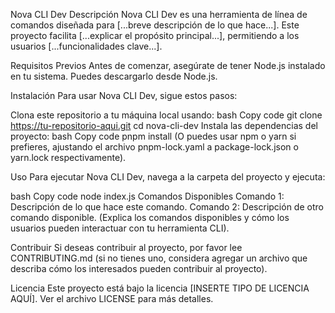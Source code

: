 Nova CLI Dev
Descripción
Nova CLI Dev es una herramienta de línea de comandos diseñada para [...breve descripción de lo que hace...]. Este proyecto facilita [...explicar el propósito principal...], permitiendo a los usuarios [...funcionalidades clave...].

Requisitos Previos
Antes de comenzar, asegúrate de tener Node.js instalado en tu sistema. Puedes descargarlo desde Node.js.

Instalación
Para usar Nova CLI Dev, sigue estos pasos:

Clona este repositorio a tu máquina local usando:
bash
Copy code
git clone https://tu-repositorio-aqui.git
cd nova-cli-dev
Instala las dependencias del proyecto:
bash
Copy code
pnpm install
(O puedes usar npm o yarn si prefieres, ajustando el archivo pnpm-lock.yaml a package-lock.json o yarn.lock respectivamente).

Uso
Para ejecutar Nova CLI Dev, navega a la carpeta del proyecto y ejecuta:

bash
Copy code
node index.js
Comandos Disponibles
Comando 1: Descripción de lo que hace este comando.
Comando 2: Descripción de otro comando disponible.
(Explica los comandos disponibles y cómo los usuarios pueden interactuar con tu herramienta CLI).

Contribuir
Si deseas contribuir al proyecto, por favor lee CONTRIBUTING.md (si no tienes uno, considera agregar un archivo que describa cómo los interesados pueden contribuir al proyecto).

Licencia
Este proyecto está bajo la licencia [INSERTE TIPO DE LICENCIA AQUÍ]. Ver el archivo LICENSE para más detalles.
